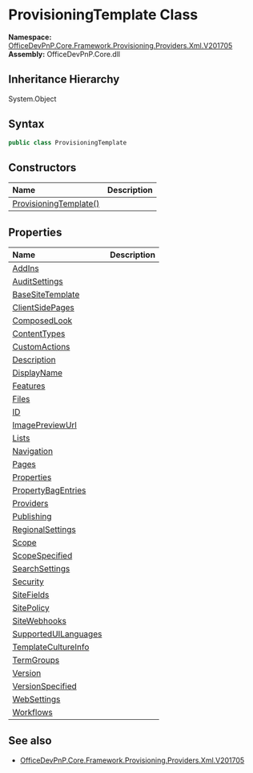 # ProvisioningTemplate Class
  

**Namespace:** [OfficeDevPnP.Core.Framework.Provisioning.Providers.Xml.V201705](OfficeDevPnP.Core.Framework.Provisioning.Providers.Xml.V201705.md)  
**Assembly:** OfficeDevPnP.Core.dll  
## Inheritance Hierarchy
System.Object  
## Syntax
```C#
public class ProvisioningTemplate
```
## Constructors
|**Name**|**Description**|
|:-----|:-----|
| [ProvisioningTemplate()](OfficeDevPnP.Core.Framework.Provisioning.Providers.Xml.V201705.ProvisioningTemplate.ctor1.md) |  
## Properties
|**Name**|**Description**|
|:-----|:-----|
| [AddIns](OfficeDevPnP.Core.Framework.Provisioning.Providers.Xml.V201705.ProvisioningTemplate.AddIns.md) | 
| [AuditSettings](OfficeDevPnP.Core.Framework.Provisioning.Providers.Xml.V201705.ProvisioningTemplate.AuditSettings.md) | 
| [BaseSiteTemplate](OfficeDevPnP.Core.Framework.Provisioning.Providers.Xml.V201705.ProvisioningTemplate.BaseSiteTemplate.md) | 
| [ClientSidePages](OfficeDevPnP.Core.Framework.Provisioning.Providers.Xml.V201705.ProvisioningTemplate.ClientSidePages.md) | 
| [ComposedLook](OfficeDevPnP.Core.Framework.Provisioning.Providers.Xml.V201705.ProvisioningTemplate.ComposedLook.md) | 
| [ContentTypes](OfficeDevPnP.Core.Framework.Provisioning.Providers.Xml.V201705.ProvisioningTemplate.ContentTypes.md) | 
| [CustomActions](OfficeDevPnP.Core.Framework.Provisioning.Providers.Xml.V201705.ProvisioningTemplate.CustomActions.md) | 
| [Description](OfficeDevPnP.Core.Framework.Provisioning.Providers.Xml.V201705.ProvisioningTemplate.Description.md) | 
| [DisplayName](OfficeDevPnP.Core.Framework.Provisioning.Providers.Xml.V201705.ProvisioningTemplate.DisplayName.md) | 
| [Features](OfficeDevPnP.Core.Framework.Provisioning.Providers.Xml.V201705.ProvisioningTemplate.Features.md) | 
| [Files](OfficeDevPnP.Core.Framework.Provisioning.Providers.Xml.V201705.ProvisioningTemplate.Files.md) | 
| [ID](OfficeDevPnP.Core.Framework.Provisioning.Providers.Xml.V201705.ProvisioningTemplate.ID.md) | 
| [ImagePreviewUrl](OfficeDevPnP.Core.Framework.Provisioning.Providers.Xml.V201705.ProvisioningTemplate.ImagePreviewUrl.md) | 
| [Lists](OfficeDevPnP.Core.Framework.Provisioning.Providers.Xml.V201705.ProvisioningTemplate.Lists.md) | 
| [Navigation](OfficeDevPnP.Core.Framework.Provisioning.Providers.Xml.V201705.ProvisioningTemplate.Navigation.md) | 
| [Pages](OfficeDevPnP.Core.Framework.Provisioning.Providers.Xml.V201705.ProvisioningTemplate.Pages.md) | 
| [Properties](OfficeDevPnP.Core.Framework.Provisioning.Providers.Xml.V201705.ProvisioningTemplate.Properties.md) | 
| [PropertyBagEntries](OfficeDevPnP.Core.Framework.Provisioning.Providers.Xml.V201705.ProvisioningTemplate.PropertyBagEntries.md) | 
| [Providers](OfficeDevPnP.Core.Framework.Provisioning.Providers.Xml.V201705.ProvisioningTemplate.Providers.md) | 
| [Publishing](OfficeDevPnP.Core.Framework.Provisioning.Providers.Xml.V201705.ProvisioningTemplate.Publishing.md) | 
| [RegionalSettings](OfficeDevPnP.Core.Framework.Provisioning.Providers.Xml.V201705.ProvisioningTemplate.RegionalSettings.md) | 
| [Scope](OfficeDevPnP.Core.Framework.Provisioning.Providers.Xml.V201705.ProvisioningTemplate.Scope.md) | 
| [ScopeSpecified](OfficeDevPnP.Core.Framework.Provisioning.Providers.Xml.V201705.ProvisioningTemplate.ScopeSpecified.md) | 
| [SearchSettings](OfficeDevPnP.Core.Framework.Provisioning.Providers.Xml.V201705.ProvisioningTemplate.SearchSettings.md) | 
| [Security](OfficeDevPnP.Core.Framework.Provisioning.Providers.Xml.V201705.ProvisioningTemplate.Security.md) | 
| [SiteFields](OfficeDevPnP.Core.Framework.Provisioning.Providers.Xml.V201705.ProvisioningTemplate.SiteFields.md) | 
| [SitePolicy](OfficeDevPnP.Core.Framework.Provisioning.Providers.Xml.V201705.ProvisioningTemplate.SitePolicy.md) | 
| [SiteWebhooks](OfficeDevPnP.Core.Framework.Provisioning.Providers.Xml.V201705.ProvisioningTemplate.SiteWebhooks.md) | 
| [SupportedUILanguages](OfficeDevPnP.Core.Framework.Provisioning.Providers.Xml.V201705.ProvisioningTemplate.SupportedUILanguages.md) | 
| [TemplateCultureInfo](OfficeDevPnP.Core.Framework.Provisioning.Providers.Xml.V201705.ProvisioningTemplate.TemplateCultureInfo.md) | 
| [TermGroups](OfficeDevPnP.Core.Framework.Provisioning.Providers.Xml.V201705.ProvisioningTemplate.TermGroups.md) | 
| [Version](OfficeDevPnP.Core.Framework.Provisioning.Providers.Xml.V201705.ProvisioningTemplate.Version.md) | 
| [VersionSpecified](OfficeDevPnP.Core.Framework.Provisioning.Providers.Xml.V201705.ProvisioningTemplate.VersionSpecified.md) | 
| [WebSettings](OfficeDevPnP.Core.Framework.Provisioning.Providers.Xml.V201705.ProvisioningTemplate.WebSettings.md) | 
| [Workflows](OfficeDevPnP.Core.Framework.Provisioning.Providers.Xml.V201705.ProvisioningTemplate.Workflows.md) | 
## See also
- [OfficeDevPnP.Core.Framework.Provisioning.Providers.Xml.V201705](OfficeDevPnP.Core.Framework.Provisioning.Providers.Xml.V201705.md)
